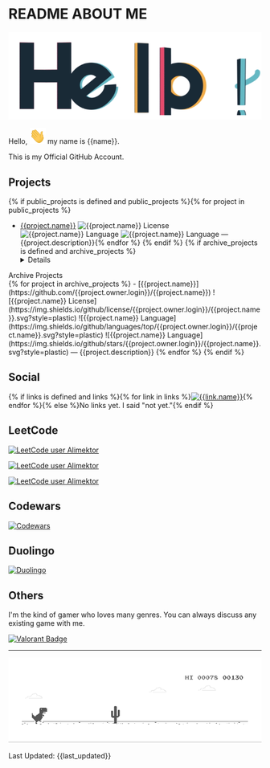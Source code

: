 # README ABOUT ME #

![Hello](images/general/hello.gif)

Hello, <img src="images/general/hi.gif" width="32px" height="32px"> my name is {{name}}.

This is my Official GitHub Account.

## Projects ##
{% if public_projects is defined and public_projects %}{% for project in public_projects %}
- [{{project.name}}](https://github.com/{{project.owner.login}}/{{project.name}}) ![{{project.name}} License](https://img.shields.io/github/license/{{project.owner.login}}/{{project.name}}.svg?style=plastic) ![{{project.name}} Language](https://img.shields.io/github/languages/top/{{project.owner.login}}/{{project.name}}.svg?style=plastic) ![{{project.name}} Language](https://img.shields.io/github/stars/{{project.owner.login}}/{{project.name}}.svg?style=plastic) — {{project.description}}{% endfor %}
{% endif %}
{% if archive_projects is defined and archive_projects %}<details>
<summary>Archive Projects</summary>{% for project in archive_projects %}
- [{{project.name}}](https://github.com/{{project.owner.login}}/{{project.name}}) ![{{project.name}} License](https://img.shields.io/github/license/{{project.owner.login}}/{{project.name}}.svg?style=plastic) ![{{project.name}} Language](https://img.shields.io/github/languages/top/{{project.owner.login}}/{{project.name}}.svg?style=plastic) ![{{project.name}} Language](https://img.shields.io/github/stars/{{project.owner.login}}/{{project.name}}.svg?style=plastic) — {{project.description}}
{% endfor %}</details>
{% endif %}

## Social ##

{% if links is defined and links %}{% for link in links %}[![{{link.name}}](https://img.shields.io/badge/{{link.badge}})]({{link.url}}){% endfor %}{% else %}No links yet. I said "not yet."{% endif %}

## LeetCode ##

[![LeetCode user Alimektor](https://img.shields.io/badge/dynamic/json?style=for-the-badge&labelColor=black&color=%23ffa116&label=Ranking&query=ranking&url=https%3A%2F%2Fleetcode-badge.vercel.app%2Fapi%2Fusers%2FAlimektor&logo=leetcode&logoColor=yellow)](https://leetcode.com/Alimektor/)

[![LeetCode user Alimektor](https://img.shields.io/badge/dynamic/json?style=for-the-badge&labelColor=black&color=%23ffa116&label=Solved&query=solvedOverTotal&url=https%3A%2F%2Fleetcode-badge.vercel.app%2Fapi%2Fusers%2FAlimektor&logo=leetcode&logoColor=yellow)](https://leetcode.com/Alimektor/)

[![LeetCode user Alimektor](https://img.shields.io/badge/dynamic/json?style=for-the-badge&labelColor=black&color=%23ffa116&label=Solved&query=solvedPercentage&url=https%3A%2F%2Fleetcode-badge.vercel.app%2Fapi%2Fusers%2FAlimektor&logo=leetcode&logoColor=yellow)](https://leetcode.com/Alimektor/)

## Codewars ##

<a href="https://www.codewars.com/users/Alimektor"><img src="https://www.codewars.com/users/Alimektor/badges/large" alt="Codewars"></a>

## Duolingo ##

<a href="https://www.duolingo.com/profile/Alimektor"><img src="https://duolingo-stats-card.vercel.app/api?username=Alimektor&theme=purple-gang" alt="Duolingo"></a>

## Others ##

I'm the kind of gamer who loves many genres. You can always discuss any existing game with me.

[![Valorant Badge](https://img.shields.io/badge/Valorant-FA4454?logo=valorant&logoColor=fff&style=flat-square)](https://tracker.gg/valorant/profile/riot/%E3%82%A2%E3%83%AA%E3%83%A1%E3%82%AF%E3%82%BF%23%E3%82%A2%E3%83%AC%E3%83%8D%E3%82%AF%E3%83%88/overview)

----

![Dino](images/general/dino.gif)

Last Updated: {{last_updated}}
